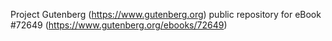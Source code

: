 Project Gutenberg (https://www.gutenberg.org) public repository
for eBook #72649 (https://www.gutenberg.org/ebooks/72649)

